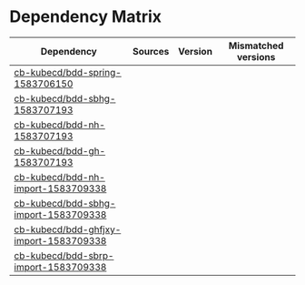 # Dependency Matrix

Dependency | Sources | Version | Mismatched versions
---------- | ------- | ------- | -------------------
[cb-kubecd/bdd-spring-1583706150](https://github.com/cb-kubecd/bdd-spring-1583706150.git) |  | []() | 
[cb-kubecd/bdd-sbhg-1583707193](https://github.com/cb-kubecd/bdd-sbhg-1583707193.git) |  | []() | 
[cb-kubecd/bdd-nh-1583707193](https://github.com/cb-kubecd/bdd-nh-1583707193.git) |  | []() | 
[cb-kubecd/bdd-gh-1583707193](https://github.com/cb-kubecd/bdd-gh-1583707193.git) |  | []() | 
[cb-kubecd/bdd-nh-import-1583709338](https://github.com/cb-kubecd/bdd-nh-import-1583709338.git) |  | []() | 
[cb-kubecd/bdd-sbhg-import-1583709338](https://github.com/cb-kubecd/bdd-sbhg-import-1583709338.git) |  | []() | 
[cb-kubecd/bdd-ghfjxy-import-1583709338](https://github.com/cb-kubecd/bdd-ghfjxy-import-1583709338.git) |  | []() | 
[cb-kubecd/bdd-sbrp-import-1583709338](https://github.com/cb-kubecd/bdd-sbrp-import-1583709338.git) |  | []() | 
